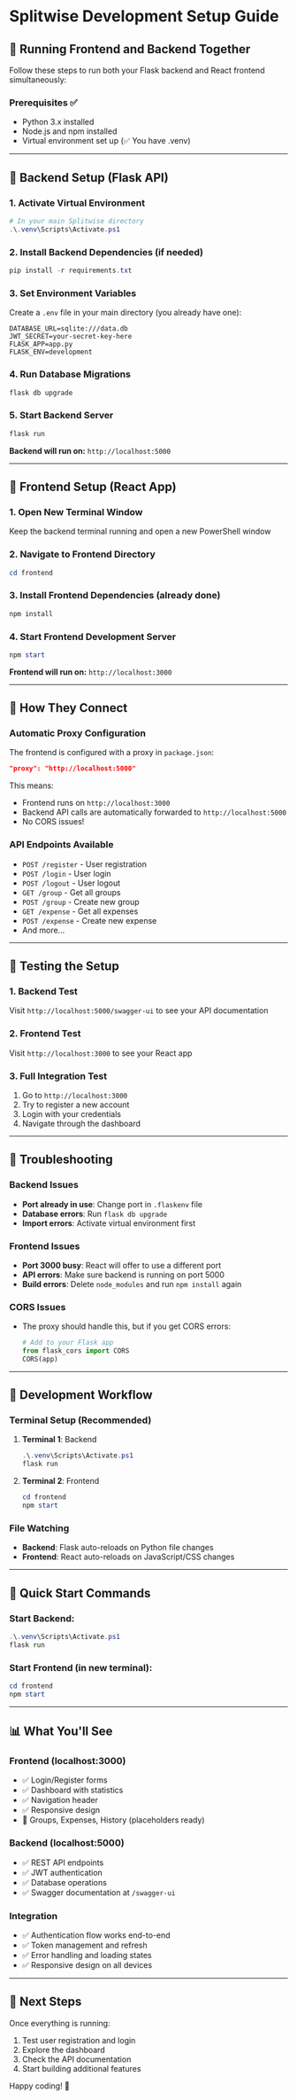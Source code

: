 # Splitwise Development Setup Guide

## 🚀 Running Frontend and Backend Together

Follow these steps to run both your Flask backend and React frontend simultaneously:

### Prerequisites ✅
- Python 3.x installed
- Node.js and npm installed
- Virtual environment set up (✅ You have .venv)

---

## 🔧 Backend Setup (Flask API)

### 1. Activate Virtual Environment
```powershell
# In your main Splitwise directory
.\.venv\Scripts\Activate.ps1
```

### 2. Install Backend Dependencies (if needed)
```powershell
pip install -r requirements.txt
```

### 3. Set Environment Variables
Create a `.env` file in your main directory (you already have one):
```env
DATABASE_URL=sqlite:///data.db
JWT_SECRET=your-secret-key-here
FLASK_APP=app.py
FLASK_ENV=development
```

### 4. Run Database Migrations
```powershell
flask db upgrade
```

### 5. Start Backend Server
```powershell
flask run
```
**Backend will run on:** `http://localhost:5000`

---

## 🎨 Frontend Setup (React App)

### 1. Open New Terminal Window
Keep the backend terminal running and open a new PowerShell window

### 2. Navigate to Frontend Directory
```powershell
cd frontend
```

### 3. Install Frontend Dependencies (already done)
```powershell
npm install
```

### 4. Start Frontend Development Server
```powershell
npm start
```
**Frontend will run on:** `http://localhost:3000`

---

## 🔗 How They Connect

### Automatic Proxy Configuration
The frontend is configured with a proxy in `package.json`:
```json
"proxy": "http://localhost:5000"
```

This means:
- Frontend runs on `http://localhost:3000`
- Backend API calls are automatically forwarded to `http://localhost:5000`
- No CORS issues!

### API Endpoints Available
- `POST /register` - User registration
- `POST /login` - User login
- `POST /logout` - User logout
- `GET /group` - Get all groups
- `POST /group` - Create new group
- `GET /expense` - Get all expenses
- `POST /expense` - Create new expense
- And more...

---

## 🧪 Testing the Setup

### 1. Backend Test
Visit `http://localhost:5000/swagger-ui` to see your API documentation

### 2. Frontend Test
Visit `http://localhost:3000` to see your React app

### 3. Full Integration Test
1. Go to `http://localhost:3000`
2. Try to register a new account
3. Login with your credentials
4. Navigate through the dashboard

---

## 🐛 Troubleshooting

### Backend Issues
- **Port already in use**: Change port in `.flaskenv` file
- **Database errors**: Run `flask db upgrade`
- **Import errors**: Activate virtual environment first

### Frontend Issues
- **Port 3000 busy**: React will offer to use a different port
- **API errors**: Make sure backend is running on port 5000
- **Build errors**: Delete `node_modules` and run `npm install` again

### CORS Issues
- The proxy should handle this, but if you get CORS errors:
  ```python
  # Add to your Flask app
  from flask_cors import CORS
  CORS(app)
  ```

---

## 📁 Development Workflow

### Terminal Setup (Recommended)
1. **Terminal 1**: Backend
   ```powershell
   .\.venv\Scripts\Activate.ps1
   flask run
   ```

2. **Terminal 2**: Frontend
   ```powershell
   cd frontend
   npm start
   ```

### File Watching
- **Backend**: Flask auto-reloads on Python file changes
- **Frontend**: React auto-reloads on JavaScript/CSS changes

---

## 🔧 Quick Start Commands

### Start Backend:
```powershell
.\.venv\Scripts\Activate.ps1
flask run
```

### Start Frontend (in new terminal):
```powershell
cd frontend
npm start
```

---

## 📊 What You'll See

### Frontend (localhost:3000)
- ✅ Login/Register forms
- ✅ Dashboard with statistics
- ✅ Navigation header
- ✅ Responsive design
- 🚧 Groups, Expenses, History (placeholders ready)

### Backend (localhost:5000)
- ✅ REST API endpoints
- ✅ JWT authentication
- ✅ Database operations
- ✅ Swagger documentation at `/swagger-ui`

### Integration
- ✅ Authentication flow works end-to-end
- ✅ Token management and refresh
- ✅ Error handling and loading states
- ✅ Responsive design on all devices

---

## 🎯 Next Steps

Once everything is running:
1. Test user registration and login
2. Explore the dashboard
3. Check the API documentation
4. Start building additional features

Happy coding! 🚀